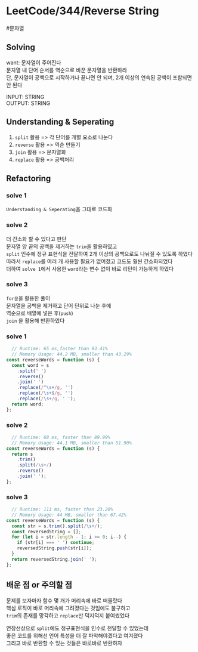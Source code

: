 # LeetCode/344/Reverse String

#문자열

## Solving

want:
문자열이 주어진다  
문자열 내 단어 순서를 역순으로 바꾼 문자열을 반환하라  
단, 문자열이 공백으로 시작하거나 끝나면 안 되며, 2개 이상의 연속된 공백이 포함되면 안 된다  
  
INPUT: STRING  
OUTPUT: STRING  

## Understanding & Seperating
1. `split` 활용 => 각 단어를 개별 요소로 나눈다
2. `reverse` 활용 => 역순 만들기
3. `join` 활용 => 문자열화
4. `replace` 활용 => 공백처리

## Refactoring

### solve 1
`Understanding & Seperating`을 그대로 코드화 

### solve 2
더 간소화 할 수 있다고 판단  
문자열 양 끝의 공백을 제거하는 `trim`을 활용하였고  
`split` 인수에 정규 표현식을 전달하여 2개 이상의 공백으로도 나눠질 수 있도록 하였다  
따라서 `replace`를 여러 개 사용할 필요가 없어졌고 코드도 훨씬 간소화되었다  
더하여 `solve 1`에서 사용한 `word`라는 변수 없이 바로 리턴이 가능하게 하였다  

### solve 3
`for문`을 활용한 풀이  
문자열을 공백을 제거하고 단어 단위로 나눈 후에  
역순으로 배열에 넣은 후(`push`)  
`join` 을 활용해 반환하였다  

### solve 1

```js
  // Runtime: 65 ms,faster than 93.41%
  // Memory Usage: 44.2 MB, smaller than 43.29%
const reverseWords = function (s) {
  const word = s
    .split(' ')
    .reverse()
    .join(' ')
    .replace(/^\s+/g, '')
    .replace(/\s+$/g, '')
    .replace(/\s+/g, ' ');
  return word;
};
```

### solve 2

```js
  // Runtime: 68 ms, faster than 89.99%
  // Memory Usage: 44.1 MB, smaller than 51.90%
const reverseWords = function (s) {
  return s
    .trim()
    .split(/\s+/)
    .reverse()
    .join(' ');
};
```

### solve 3

```js
  // Runtime: 111 ms, faster than 23.20%
  // Memory Usage: 44 MB, smaller than 67.42%
const reverseWords = function (s) {
  const str = s.trim().split(/\s+/);
  const reversedString = [];
  for (let i = str.length - 1; i >= 0; i--) {
    if (str[i] === ' ') continue;
    reversedString.push(str[i]);
  }
  return reversedString.join(' ');
};
```


## 배운 점 or 주의할 점
문제를 보자마자 함수 몇 개가 머리속에 바로 떠올랐다  
핵심 로직이 바로 머리속에 그려졌다는 것임에도 불구하고  
`trim`의 존재를 망각하고 `replace`만 덕지덕지 붙여썼었다  
  
연장선상으로 `split`에도 정규표현식을 인수로 전달할 수 있었는데  
좋은 코드를 위해선 언어 특성을 더 잘 파악해야겠다고 여겨졌다  
그리고 바로 반환할 수 있는 것들은 바로바로 반환하자  

